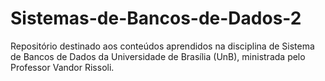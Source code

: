 # Sistemas-de-Bancos-de-Dados-2
Repositório destinado aos conteúdos aprendidos na disciplina de Sistema de Bancos de Dados da Universidade de Brasília (UnB), ministrada pelo Professor Vandor Rissoli.
